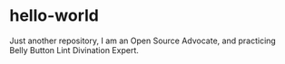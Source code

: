 # hello-world
Just another repository,
I am an Open Source Advocate, and practicing Belly Button Lint Divination Expert.
